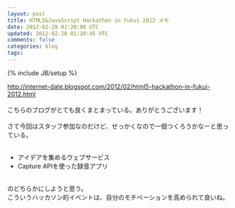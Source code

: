 ```yaml
---
layout: post
title: HTML5&JavaScript Hackathon in Fukui 2012 メモ
date: 2012-02-28 01:20:00 UTC
updated: 2012-02-28 01:20:45 UTC
comments: false
categories: blog
tags: 
---
```

{% include JB/setup %}

<a href="http://internet-date.blogspot.com/2012/02/html5-hackathon-in-fukui-2012.html" target="_blank">http://internet-date.blogspot.com/2012/02/html5-hackathon-in-fukui-2012.html</a><br /><br />こちらのブログがとても良くまとまっている。ありがとうございます！<br /><br />さて今回はスタッフ参加なのだけど、せっかくなので一個つくろうかなーと思っている。<br /><br /><ul><li>アイデアを集めるウェブサービス</li><li>Capture APIを使った録音アプリ</li></ul><br />のどちらかにしようと思う。<br />こういうハッカソン的イベントは、自分のモチベーションを高められて良いね。